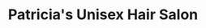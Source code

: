 ---
title: "Patricia's Unisex Hair Salon"
url: /blyth/patricias-unisex-hair-salon/
shop: hairdresser
---